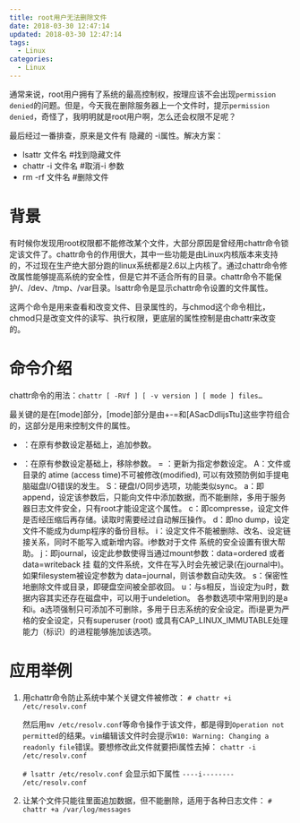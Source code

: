 ```yaml
---
title: root用户无法删除文件
date: 2018-03-30 12:47:14
updated: 2018-03-30 12:47:14
tags:
  - Linux
categories: 
  - Linux
---
```


通常来说，root用户拥有了系统的最高控制权，按理应该不会出现`permission denied`的问题。但是，今天我在删除服务器上一个文件时，提示`permission denied`，奇怪了，我明明就是root用户啊，怎么还会权限不足呢？

最后经过一番排查，原来是文件有 隐藏的 -i属性。解决方案：
- lsattr 文件名 #找到隐藏文件
- chattr -i 文件名 #取消-i 参数
- rm -rf  文件名 #删除文件

<!-- more -->

# 背景
有时候你发现用root权限都不能修改某个文件，大部分原因是曾经用chattr命令锁定该文件了。chattr命令的作用很大，其中一些功能是由Linux内核版本来支持的，不过现在生产绝大部分跑的linux系统都是2.6以上内核了。通过chattr命令修改属性能够提高系统的安全性，但是它并不适合所有的目录。chattr命令不能保护/、/dev、/tmp、/var目录。lsattr命令是显示chattr命令设置的文件属性。

这两个命令是用来查看和改变文件、目录属性的，与chmod这个命令相比，chmod只是改变文件的读写、执行权限，更底层的属性控制是由chattr来改变的。

# 命令介绍
chattr命令的用法：`chattr [ -RVf ] [ -v version ] [ mode ] files…`

最关键的是在[mode]部分，[mode]部分是由+-=和[ASacDdIijsTtu]这些字符组合的，这部分是用来控制文件的属性。

+ ：在原有参数设定基础上，追加参数。
- ：在原有参数设定基础上，移除参数。
= ：更新为指定参数设定。
A：文件或目录的 atime (access time)不可被修改(modified), 可以有效预防例如手提电脑磁盘I/O错误的发生。
S：硬盘I/O同步选项，功能类似sync。
a：即append，设定该参数后，只能向文件中添加数据，而不能删除，多用于服务器日志文件安全，只有root才能设定这个属性。
c：即compresse，设定文件是否经压缩后再存储。读取时需要经过自动解压操作。
d：即no dump，设定文件不能成为dump程序的备份目标。
i：设定文件不能被删除、改名、设定链接关系，同时不能写入或新增内容。i参数对于文件 系统的安全设置有很大帮助。
j：即journal，设定此参数使得当通过mount参数：data=ordered 或者 data=writeback 挂 载的文件系统，文件在写入时会先被记录(在journal中)。如果filesystem被设定参数为 data=journal，则该参数自动失效。
s：保密性地删除文件或目录，即硬盘空间被全部收回。
u：与s相反，当设定为u时，数据内容其实还存在磁盘中，可以用于undeletion。
各参数选项中常用到的是a和i。a选项强制只可添加不可删除，多用于日志系统的安全设定。而i是更为严格的安全设定，只有superuser (root) 或具有CAP_LINUX_IMMUTABLE处理能力（标识）的进程能够施加该选项。

# 应用举例
1. 用chattr命令防止系统中某个关键文件被修改：
	`# chattr +i /etc/resolv.conf`

	然后用`mv /etc/resolv.conf`等命令操作于该文件，都是得到`Operation not permitted`的结果。`vim`编辑该文件时会提示`W10: Warning: Changing a readonly file`错误。要想修改此文件就要把i属性去掉： `chattr -i /etc/resolv.conf`

	`# lsattr /etc/resolv.conf`
	会显示如下属性
	`----i-------- /etc/resolv.conf`

2. 让某个文件只能往里面追加数据，但不能删除，适用于各种日志文件：
	`# chattr +a /var/log/messages`